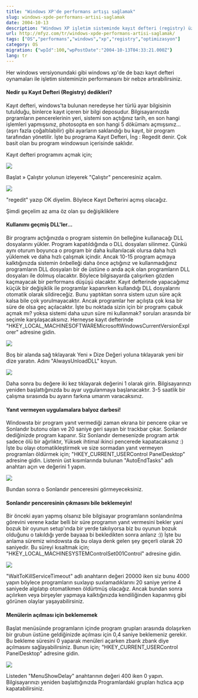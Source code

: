 ```yaml
---
title: "Windows XP'de performans artışı sağlamak"
slug: windows-xpde-performans-artisi-saglamak
date: 2004-10-13
description: "Windows XP işletim sisteminde kayıt defteri (registry) üzerinden yapılabilecek basit değişiklikler ile sistem performansını artırmanın yöntemleri."
url: http://mfyz.com/tr/windows-xpde-performans-artisi-saglamak/
tags: ["OS","performans","windows","xp","registry","optimizasyon"]
category: OS
migration: {"wpId":100,"wpPostDate":"2004-10-13T04:33:21.000Z"}
lang: tr
---
```


Her windows versiyonundaki gibi windows xp'de de bazı kayıt defteri oynamaları ile işletim sisteminizin performansını bir nebze artırabilirsiniz.

#### Nedir şu Kayıt Defteri (Registry) dedikleri?

Kayıt defteri, windows'ta bulunan neredeyse her türlü ayar bilgisinin tutulduğu, binlerce kayıt içeren bir bilgi deposudur. Bilgisayarınızda prgramların pencerelerinin yeri, sistemi son açtığınız tarih, en son hangi işlemleri yapmışsınız, photosopta en son hangi 5 dökümanı açmışsınız... (aşırı fazla çoğaltılabilir) gibi ayarların saklandığı bu kayıt, bir program tarafından yönetilir. İşte bu programa Kayıt Defteri, İng : Regedit denir. Çok basit olan bu program windowsun içerisinde saklıdır.

Kayıt defteri programını açmak için;

![](/images/archive/tr/2004/10/1.gif)

Başlat » Çalıştır yolunun izleyerek "Çalıştır" penceresiniz açalım.

![](/images/archive/tr/2004/10/2.gif)

"regedit" yazıp OK diyelim. Böylece Kayıt Defterini açmış olacağız.

Şimdi geçelim az ama öz olan şu değişikliklere

#### Kullanımı geçmiş DLL'ler...

Bir programı açtığınızda o program sistemin ön belleğine kullanacağı DLL dosyalarını yükler. Program kapatıldığında o DLL dosyaları silinmez. Çünkü aynı oturum boyunca o program bir daha kullanılacak olursa daha hızlı yüklemek ve daha hızlı çalışmak içindir. Ancak 10-15 program açmaya kalktığınızda sistemin önbelleği daha önce açtığınız ve kullanmadığınız programların DLL dosyaları bir de üstüne o anda açık olan programların DLL dosyaları ile dolmuş olacaktır. Böylece bilgisayarda çalışırken gözden kaçmayacak bir performans düşüşü olacaktır. Kayıt defterinde yapacağımız küçük bir değişiklik ile programlar kapanırken kullandığı DLL dosyalarını otomatik olarak sildireceğiz. Bunu yaptıktan sonra sistem uzun süre açık kalsa bile çok yorulmayacaktır. Ancak programlar her açılışta çok kısa bir süre de olsa geç açılacaktır. İşte bu noktada sizin için bir programı çabuk açmak mı? yoksa sistemi daha uzun süre mi kullanmak? soruları arasında bir seçimle karşılaşacaksınız. Herneyse kayıt defterinde "HKEY_LOCAL_MACHINESOFTWAREMicrosoftWindowsCurrentVersionExplorer" adresine gidin.

![](/images/archive/tr/2004/10/3.gif)

Boş bir alanda sağ tıklayarak Yeni » Dize Değeri yoluna tıklayarak yeni bir dize yaratın. Adını "AlwaysUnloadDLL" koyun.

![](/images/archive/tr/2004/10/4.gif)

Daha sonra bu değere iki kez tıklayarak değerini 1 olarak girin. Bilgisayarınızı yeniden başlattığınızda bu ayar uygulanmaya başlanacaktır. 3-5 saatlik bir çalışma sırasında bu ayarın farkına umarım varacaksınız.

#### Yanıt vermeyen uygulamalara balyoz darbesi!

Windowsta bir program yanıt vermediği zaman ekrana bir pencere çıkar ve Sonlandır butonu olan ve 20 saniye geri sayan bir trackbar çıkar. Sonlandır dediğinizde program kapanır. Siz Sonlandır demesenizde program artık sadece ölü bir ağırlıktır, Yüksek ihtimal ikinci pencerede kapatacaksınız :) İşte bu olayı otomatikleştirmek ve size sormadan yanıt vermeyen programları öldürmek için; "HKEY_CURRENT_USERControl PanelDesktop" adresine gidin. Listenin üst kısımlarında bulunan "AutoEndTasks" adlı anahtarı açın ve değerini 1 yapın.

![](/images/archive/tr/2004/10/5.gif)

Bundan sonra o Sonlandır penceresini görmeyeceksiniz.

#### Sonlandır penceresinin çıkmasını bile beklemeyin!

Bir önceki ayarı yapmış olsanız bile bilgisayar programların sonlandırılma görevini verene kadar belli bir süre programın yanıt vermesini bekler yani bozuk bir oyunun setup'ında bir yerde takılıyorsa biz bu oyunun bozuk olduğunu o takıldığı yerde bayaaa bi bekledikten sonra anlarız :)) İşte bu anlama süremiz windowsta da bu olaya denk gelen şey geçerli olarak 20 saniyedir. Bu süreyi kısaltmak için; "HKEY_LOCAL_MACHINESYSTEMControlSet001Control" adresine gidin.

![](/images/archive/tr/2004/10/6.gif)

"WaitToKillServiceTimeout" adlı anahtarın değeri 20000 iken siz bunu 4000 yapın böylece programların suxlayıp suxlamadıklarını 20 saniye yerine 4 saniyede algılatıp otomatikmen öldürtmüş olacağız. Ancak bundan sonra açılırken veya birşeyler yapmaya kalktığınızda kendiliğinden kapanmış gibi görünen olaylar yaşayabilirsiniz.

#### Menülerin açılması için beklememek

Başlat menüsünde programların içinde program grupları arasında dolaşırken bir grubun üstüne geldiğinizde açılması için 0,4 saniye beklemeniz gerekir. Bu bekleme süresini 0 yaparak menüleri açarken zbank zbank diye açılmasını sağlayabilirsiniz. Bunun için; "HKEY_CURRENT_USERControl PanelDesktop" adresine gidin.

![](/images/archive/tr/2004/10/7.gif)

Listeden "MenuShowDelay" anahtarının değeri 400 iken 0 yapın. Bilgisayarınızı yeniden başlattığınızda Programlardaki grupları hızlıca açıp kapatabilirsiniz.